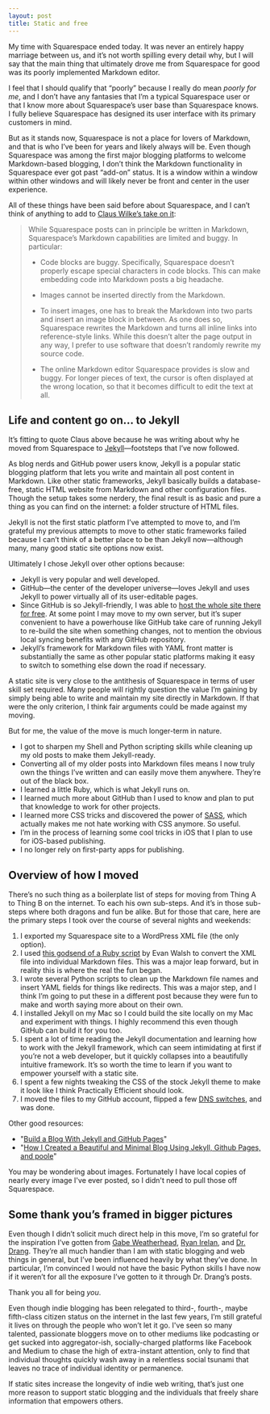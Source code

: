 ```yaml
---
layout: post
title: Static and free 
---
```


My time with Squarespace ended today. It was never an entirely happy marriage between us, and it’s not worth spilling every detail why, but I will say that the main thing that ultimately drove me from Squarespace for good was its poorly implemented Markdown editor.

I feel that I should qualify that “poorly” because I really do mean *poorly for me*, and I don’t have any fantasies that I’m a typical Squarespace user or that I know more about Squarespace’s user base than Squarespace knows. I fully believe Squarespace has designed its user interface with its primary customers in mind.

But as it stands now, Squarespace is not a place for lovers of Markdown, and that is who I’ve been for years and likely always will be. Even though Squarespace was among the first major blogging platforms to welcome Markdown-based blogging, I don’t think the Markdown functionality in Squarespace ever got past “add-on” status. It is a window within a window within other windows and will likely never be front and center in the user experience. 

All of these things have been said before about Squarespace, and I can’t think of anything to add to [Claus Wilke’s take on it](http://serialmentor.com/blog/2015/8/6/goodbye-squarespace/):

> While Squarespace posts can in principle be written in Markdown, Squarespace’s Markdown capabilities are limited and buggy. In particular:
>
> - Code blocks are buggy. Specifically, Squarespace doesn’t properly escape special characters in code blocks. This can make embedding code into Markdown posts a big headache.
>
> - Images cannot be inserted directly from the Markdown.
>
> - To insert images, one has to break the Markdown into two parts and insert an image block in between. As one does so, Squarespace rewrites the Markdown and turns all inline links into reference-style links. While this doesn’t alter the page output in any way, I prefer to use software that doesn’t randomly rewrite my source code.
>
> - The online Markdown editor Squarespace provides is slow and buggy. For longer pieces of text, the cursor is often displayed at the wrong location, so that it becomes difficult to edit the text at all.

## Life and content go on... to Jekyll ##

It’s fitting to quote Claus above because he was writing about why he moved from Squarespace to [Jekyll](https://jekyllrb.com)—footsteps that I’ve now followed.

As blog nerds and GitHub power users know, Jekyll is a popular static blogging platform that lets you write and maintain all post content in Markdown. Like other static frameworks, Jekyll basically builds a database-free, static HTML website from Markdown and other configuration files. Though the setup takes some nerdery, the final result is as basic and pure a thing as you can find on the internet: a folder structure of HTML files.

Jekyll is not the first static platform I’ve attempted to move to, and I’m grateful my previous attempts to move to other static frameworks failed because I can’t think of a better place to be than Jekyll now—although many, many good static site options now exist. 

Ultimately I chose Jekyll over other options because:

- Jekyll is very popular and well developed.
- GitHub—the center of the developer universe—loves Jekyll and uses Jekyll to power virtually all of its user-editable pages.
- Since GitHub is so Jekyll-friendly, I was able to [host the whole site there for free](http://jmcglone.com/guides/github-pages/). At some point I may move to my own server, but it’s super convenient to have a powerhouse like GitHub take care of running Jekyll to re-build the site when something changes, not to mention the obvious local syncing benefits with any GitHub repository. 
- Jekyll’s framework for Markdown files with YAML front matter is substantially the same as other popular static platforms making it easy to switch to something else down the road if necessary.

A static site is very close to the antithesis of Squarespace in terms of user skill set required. Many people will rightly question the value I’m gaining by simply being able to write and maintain my site directly in Markdown. If that were the only criterion, I think fair arguments could be made against my moving.

But for me, the value of the move is much longer-term in nature.

- I got to sharpen my Shell and Python scripting skills while cleaning up my old posts to make them Jekyll-ready.
- Converting all of my older posts into Markdown files means I now truly own the things I’ve written and can easily move them anywhere. They’re out of the black box.
- I learned a little Ruby, which is what Jekyll runs on.
- I learned much more about GitHub than I used to know and plan to put that knowledge to work for other projects.
- I learned more CSS tricks and discovered the power of [SASS](http://sass-lang.com), which actually makes me not hate working with CSS anymore. So useful.
- I’m in the process of learning some cool tricks in iOS that I plan to use for iOS-based publishing.
- I no longer rely on first-party apps for publishing. 

## Overview of how I moved 

There’s no such thing as a boilerplate list of steps for moving from Thing A to Thing B on the internet. To each his own sub-steps. And it’s in those sub-steps where both dragons and fun be alike. But for those that care, here are the primary steps I took over the course of several nights and weekends:

1. I exported my Squarespace site to a WordPress XML file (the only option).
2. I used [this godsend of a Ruby script](https://gist.github.com/evanwalsh/6131008) by Evan Walsh to convert the XML file into individual Markdown files. This was a major leap forward, but in reality this is where the real the fun began.
3. I wrote several Python scripts to clean up the Markdown file names and insert YAML fields for things like redirects. This was a major step, and I think I’m going to put these in a different post because they were fun to make and worth saying more about on their own.
4. I installed Jekyll on my Mac so I could build the site locally on my Mac and experiment with things. I highly recommend this even though GitHub can build it for you too.
4. I spent a lot of time reading the Jekyll documentation and learning how to work with the Jekyll framework, which can seem intimidating at first if you’re not a web developer, but it quickly collapses into a beautifully intuitive framework. It’s so worth the time to learn if you want to empower yourself with a static site.
5. I spent a few nights tweaking the CSS of the stock Jekyll theme to make it look like I think Practically Efficient should look. 
6. I moved the files to my GitHub account, flipped a few [DNS switches](https://help.github.com/articles/setting-up-a-www-subdomain/), and was done. 

Other good resources:

- "[Build a Blog With Jekyll and GitHub Pages](https://www.smashingmagazine.com/2014/08/build-blog-jekyll-github-pages/)"
- "[How I Created a Beautiful and Minimal Blog Using Jekyll, Github Pages, and poole](http://joshualande.com/jekyll-github-pages-poole/)"

You may be wondering about images. Fortunately I have local copies of nearly every image I've ever posted, so I didn't need to pull those off Squarespace. 


## Some thank you’s framed in bigger pictures 

Even though I didn’t solicit much direct help in this move, I’m so grateful for the inspiration I’ve gotten from [Gabe Weatherhead](http://www.macdrifter.com), [Ryan Irelan](http://ryanirelan.com), and [Dr. Drang](http://leancrew.com/all-this/). They’re all much handier than I am with static blogging and web things in general, but I’ve been influenced heavily by what they’ve done. In particular, I’m convinced I would not have the basic Python skills I have now if it weren’t for all the exposure I’ve gotten to it through Dr. Drang’s posts. 

Thank you all for being *you*. 

Even though indie blogging has been relegated to third-, fourth-, maybe fifth-class citizen status on the internet in the last few years, I’m still grateful it lives on through the people who won’t let it go. I've seen so many talented, passionate bloggers move on to other mediums like podcasting or get sucked into aggregator-ish, socially-charged platforms like Facebook and Medium to chase the high of extra-instant attention, only to find that individual thoughts quickly wash away in a relentless social tsunami that leaves no trace of individual identity or permanence.

If static sites increase the longevity of indie web writing, that’s just one more reason to support static blogging and the individuals that freely share information that empowers others. 


 

